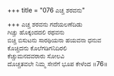 +++
title = "076 ಎಚ್ಚ ಶರವನು"

+++
ಎಚ್ಚ ಶರವನು ಗದೆಯಲಣೆದಿಡು  
ಗಿಚ್ಚು ಹೊಕ್ಕಂದದಲಿ ರಥವನು  
ಬಿಚ್ಚಿ ಬಿಸುಟನು ಸಾರಥಿಯನಾ ಹಯವನಾ ಧನುವ  
ಕೊಚ್ಚಿದನು ಕೊಲೆಗಡಿಗನಿದಿರಲಿ  
ಕೆಚ್ಚುಮನದವರಾರು ಸೋಲವಿ  
ದೊಚ್ಚತವಲೇ ನಿಮ್ಮ ಸೇನೆಗೆ ಭೂಪ ಕೇಳೆಂದ    ॥76॥